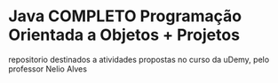 # Java COMPLETO Programação Orientada a Objetos + Projetos

repositorio destinados a atividades propostas no curso da uDemy, pelo professor Nelio Alves